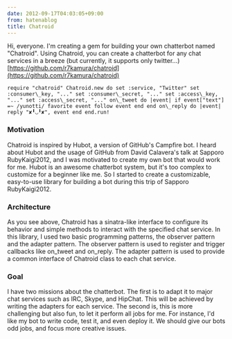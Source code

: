 ```yaml
---
date: 2012-09-17T04:03:05+09:00
from: hatenablog
title: Chatroid
---
```

Hi, everyone. I'm creating a gem for building your own chatterbot named "Chatroid". Using Chatroid, you can create a chatterbot for any chat services in a breeze (but currently, it supports only twitter...)  
[https://github.com/r7kamura/chatroid](https://github.com/r7kamura/chatroid)

```
require "chatroid" Chatroid.new do set :service, "Twitter" set :consumer\_key, "..." set :consumer\_secret, "..." set :access\_key, "..." set :access\_secret, "..." on\_tweet do |event| if event["text"] =~ /yunotti/ favorite event follow event end end on\_reply do |event| reply "✘╹◡╹✘", event end end.run!
```

### Motivation

Chatroid is inspired by Hubot, a version of GitHub's Campfire bot. I heard about Hubot and the usage of GitHub from David Calavera's talk at Sapporo RubyKaigi2012, and I was motivated to create my own bot that would work for me. Hubot is an awesome chatterbot system, but it's too complex to customize for a beginner like me. So I started to create a customizable, easy-to-use library for building a bot during this trip of Sapporo RubyKaigi2012.

### Architecture

As you see above, Chatroid has a sinatra-like interface to configure its behavior and simple methods to interact with the specified chat service. In this library, I used two basic programming patterns, the observer pattern and the adapter pattern. The observer pattern is used to register and trigger callbacks like on\_tweet and on\_reply. The adapter pattern is used to provide a common interface of Chatroid class to each chat service.

### Goal

I have two missions about the chatterbot. The first is to adapt it to major chat services such as IRC, Skype, and HipChat. This will be achieved by writing the adapters for each service. The second is, this is more challenging but also fun, to let it perform all jobs for me. For instance, I'd like my bot to write code, test it, and even deploy it. We should give our bots odd jobs, and focus more creative issues.

